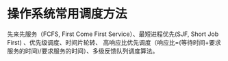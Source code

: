 # 操作系统常用调度方法

先来先服务（FCFS, First Come First Service）、最短进程优先(SJF, Short Job First) 、优先级调度、时间片轮转、
高响应比优先调度（响应比=(等待时间+要求服务的时间)/要求服务的时间）、多级反馈队列调度算法。
